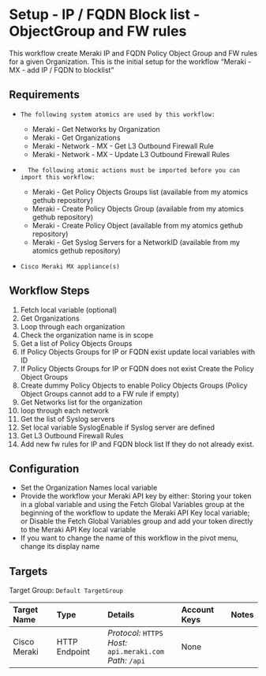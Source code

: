 # Setup - IP / FQDN Block list - ObjectGroup and FW rules

This workflow create Meraki IP and FQDN Policy Object Group and FW rules for a given Organization. This is the initial setup for the workflow “Meraki - MX - add IP / FQDN to blocklist”

## Requirements

*     The following system atomics are used by this workflow:
    * Meraki - Get Networks by Organization
    * Meraki - Get Organizations
    * Meraki - Network - MX - Get L3 Outbound Firewall Rule
    * Meraki - Network - MX - Update L3 Outbound Firewall Rules
* 		The following atomic actions must be imported before you can import this workflow:
    * Meraki - Get Policy Objects Groups list (available from my atomics gethub repository)
    * Meraki - Create Policy Objects Group (available from my atomics gethub repository)
    * Meraki - Create Policy Object (available from my atomics gethub repository)
    * Meraki - Get Syslog Servers for a NetworkID (available from my atomics gethub repository)
*     Cisco Meraki MX appliance(s)

## Workflow Steps

1. Fetch local variable (optional)
2. Get Organizations
3. Loop through each organization
4. Check the organization name is in scope
5. Get a list of Policy Objects Groups
6. If Policy Objects Groups for IP or FQDN exist update local variables with ID
7. If Policy Objects Groups for IP or FQDN does not exist Create the Policy Object Groups
8. Create dummy Policy Objects to enable Policy Objects Groups (Policy Object Groups cannot add to a FW rule if empty)
9. Get Networks list for the organization
10. loop through each network
11. Get the list of Syslog servers
12. Set local variable SyslogEnable if Syslog server are defined
13. Get L3 Outbound Firewall Rules
14. Add new fw rules for IP and FQDN block list If they do not already exist.

## Configuration
* Set the Organization Names local variable
* Provide the workflow your Meraki API key by either:
Storing your token in a global variable and using the Fetch Global Variables group at the beginning of the workflow to update the Meraki API Key local variable; or
Disable the Fetch Global Variables group and add your token directly to the Meraki API Key local variable
* If you want to change the name of this workflow in the pivot menu, change its display name

## Targets
Target Group: `Default TargetGroup`

| Target Name | Type | Details | Account Keys | Notes |
|:------------|:-----|:--------|:-------------|:------|
| Cisco Meraki | HTTP Endpoint | _Protocol:_ `HTTPS`<br />_Host:_ `api.meraki.com`<br />_Path:_ `/api` | None | |
